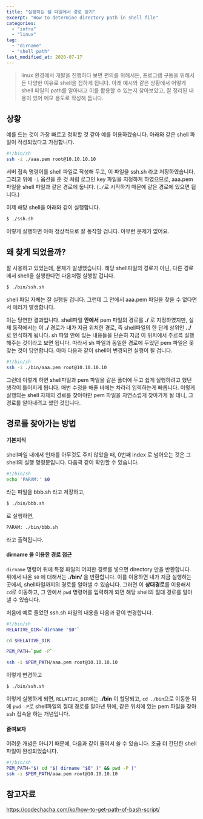 ```yaml
---
title: "실행하는 쉘 파일에서 경로 얻기"
excerpt: "How to determine directory path in shell file"
categories:
  - "infra"
  - "linux"
tag:
  - "dirname"
  - "shell path"
last_modified_at: 2020-07-17
---
```


> linux 환경에서 개발을 진행하다 보면 편의를 위해서든, 프로그램 구동을 위해서든 다양한 이유로 shell을 접하게 됩니다. 아래 예시와 같은 상황에서 어떻게 shell 파일의 path를 알아내고 이를 활용할 수 있는지 찾아보았고, 잘 정리된 내용이 있어 메모 용도로 작성해 둡니다. 

## 상황

예를 드는 것이 가장 빠르고 정확할 것 같아 예를 이용하겠습니다. 아래와 같은 shell 파일이 작성되었다고 가정합니다.

```sh
#!/bin/sh
ssh -i ./aaa.pem root@10.10.10.10
```

서버 접속 명령어를 shell 파일로 작성해 두고, 이 파일을 ssh.sh 라고 저장하였습니다. 그리고 위에 `-i` 옵션을 준 것 처럼 로그인 key 파일을 지정하게 하였으므로, aaa.pem 파일을 shell 파일과 같은 경로에 둡니다. (`./`로 시작하기 때문에 같은 경로에 있으면 됩니다.)

이제 해당 shell을 아래와 같이 실행합니다. 

```sh
$ ./ssh.sh
```

이렇게 실행하면 아마 정상적으로 잘 동작할 겁니다. 아무런 문제가 없어요.

## 왜 찾게 되었을까?

잘 사용하고 있었는데, 문제가 발생했습니다. 해당 shell파일의 경로가 아닌, 다른 경로에서 shell을 실행한다면 다음처럼 실행할 겁니다.

```sh
$ ./bin/ssh.sh
```

shell 파일 자체는 잘 실행될 겁니다. 그런데 그 안에서 aaa.pem 파일을 찾을 수 없다면서 에러가 발생합니다. 

이는 당연한 결과입니다. shell파일 **안에서** pem 파일의 경로를 **./** 로 지정하였지만, 실제 동작에서는 이 **./** 경로가 내가 지금 위치한 경로, 즉 shell파일의 한 단계 상위인 **../** 로 인식하게 됩니다. sh 파일 안에 있는 내용들을 단순히 지금 이 위치에서 주르륵 실행해주는 것이라고 보면 됩니다. 따라서 sh 파일과 동일한 경로에 두었던 pem 파일은 못찾는 것이 당연합니다. 아마 다음과 같이 shell이 변경되면 실행이 될 겁니다. 

```sh
#!/bin/sh
ssh -i ./bin/aaa.pem root@10.10.10.10
```

그런데 이렇게 하면 shell파일과 pem 파일을 같은 폴더에 두고 쉽게 실행하려고 했던 생각이 틀어지게 됩니다. 매번 수정을 해줄 바에는 차라리 입력하는게 빠릅니다. 이렇게 실행되는 shell 자체의 경로를 찾아야만 pem 파일을 자연스럽게 찾아가게 될 테니, 그 경로를 알아내려고 했던 것입니다. 

## 경로를 찾아가는 방법

#### 기본지식

shell파일 내에서 인자를 아무것도 주지 않았을 때, 0번째 index 로 넘어오는 것은 그 shell의 실행 명령문입니다. 다음곽 같이 확인할 수 있습니다. 

```sh
#!/bin/sh
echo 'PARAM:' $0
```

라는 파일을 bbb.sh 라고 저장하고, 

```sh
$ ./bin/bbb.sh
```

로 실행하면,

```sh
PARAM: ./bin/bbb.sh
```

라고 출력됩니다. 

#### dirname 을 이용한 경로 접근

`dirname` 명령어 뒤에 특정 파일의 어떠한 경로를 넣으면 directory 만을 반환합니다. 위에서 나온 `$0` 에 대해서는 **./bin/** 을 반환합니다. 이를 이용하면 내가 지금 실행하는 곳에서, shell파일까지의 경로를 알아낼 수 있습니다. 그러면 이 **상대경로**를 이용해서 `cd`로 이동하고, 그 안에서 `pwd` 명령어를 입력하게 되면 해당 shell의 절대 경로를 알아낼 수 있습니다. 

처음에 예로 들었던 ssh.sh 파일의 내용을 다음과 같이 변경합니다. 

```sh
#!/bin/sh
RELATIVE_DIR=`dirname "$0"`

cd $RELATIVE_DIR

PEM_PATH=`pwd -P`

ssh -i $PEM_PATH/aaa.pem root@10.10.10.10
```

이렇게 변경하고 

```sh
$ ./bin/ssh.sh
```

이렇게 실행하게 되면, `RELATIVE_DIR`에는 **./bin** 이 할당되고, `cd ./bin`으로 이동한 뒤에 `pwd -P`로 shell파일의 절대 경로를 알아낸 뒤에, 같은 위치에 있는 pem 파일을 찾아 ssh 접속을 하는 개념입니다.


#### 줄여보자

어려운 개념은 아니기 때문에, 다음과 같이 줄여서 쓸 수 있습니다. 조금 더 간단한 shell파일이 완성되었습니다. 

```sh
#!/bin/sh
PEM_PATH="$( cd "$( dirname "$0" )" && pwd -P )"
ssh -i $PEM_PATH/aaa.pem root@10.10.10.10
```


## 참고자료

https://codechacha.com/ko/how-to-get-path-of-bash-script/